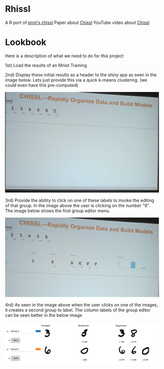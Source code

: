 # Rhissl
A R port of [pnnl's chissl](https://github.com/pnnl/chissl)
Paper about [Chissl](https://dl.acm.org/citation.cfm?id=3302280)
YouTube video about [Chissl](https://youtu.be/VAsFlZGjL5I)

# Lookbook
Here is a description of what we need to do for this project

1st) Load the results of an Mnist Training

2nd) Display these initial results as a header to the shiny app as seen in the image below.
Lets just provide this via a quick k-means clustering. (we could even have this pre-computed)

![mnist header](Lookbook/First.PNG)

3rd) Provide the ability to click on one of these labels to invoke the editing of that group. In the image above the user is clicking on the number "8". The image below shows the first group editor menu.

![group editor](Lookbook/Second.PNG)

4rd) As seen in the image above when the user clicks on one of the images, it creates a second group to label. The column labels of the group editor can be seen better in the below image

![group editor closeup](Lookbook/Third.PNG)
